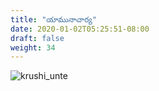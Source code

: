 ```yaml
---
title: "యామునాచార్య"
date: 2020-01-02T05:25:51-08:00
draft: false
weight: 34
---
```


![krushi_unte](/images/works/యామునాచార్య.png)

